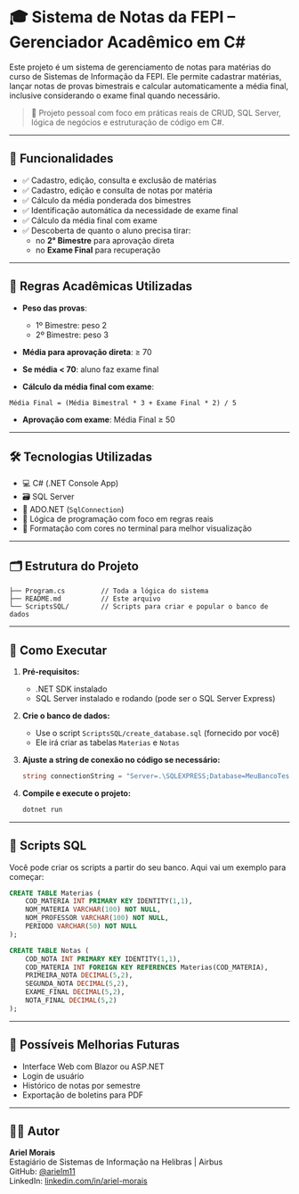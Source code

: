 ﻿# 🎓 Sistema de Notas da FEPI – Gerenciador Acadêmico em C#

Este projeto é um sistema de gerenciamento de notas para matérias do curso de Sistemas de Informação da FEPI. Ele permite cadastrar matérias, lançar notas de provas bimestrais e calcular automaticamente a média final, inclusive considerando o exame final quando necessário.

> 📌 Projeto pessoal com foco em práticas reais de CRUD, SQL Server, lógica de negócios e estruturação de código em C#.

---

## 🚀 Funcionalidades

- ✅ Cadastro, edição, consulta e exclusão de matérias
- ✅ Cadastro, edição e consulta de notas por matéria
- ✅ Cálculo da média ponderada dos bimestres
- ✅ Identificação automática da necessidade de exame final
- ✅ Cálculo da média final com exame
- ✅ Descoberta de quanto o aluno precisa tirar:
  - no **2° Bimestre** para aprovação direta
  - no **Exame Final** para recuperação

---

## 🧠 Regras Acadêmicas Utilizadas

- **Peso das provas**:
  - 1º Bimestre: peso 2
  - 2º Bimestre: peso 3

- **Média para aprovação direta**: ≥ 70  
- **Se média < 70**: aluno faz exame final

- **Cálculo da média final com exame**:
```
Média Final = (Média Bimestral * 3 + Exame Final * 2) / 5
```

- **Aprovação com exame**: Média Final ≥ 50

---

## 🛠 Tecnologias Utilizadas

- 💻 C# (.NET Console App)
- 🗃️ SQL Server
- 🔌 ADO.NET (`SqlConnection`)
- 🧮 Lógica de programação com foco em regras reais
- 🎨 Formatação com cores no terminal para melhor visualização

---

## 🗂️ Estrutura do Projeto

```
├── Program.cs         // Toda a lógica do sistema
├── README.md          // Este arquivo
└── ScriptsSQL/        // Scripts para criar e popular o banco de dados
```

---

## 🧪 Como Executar

1. **Pré-requisitos:**
   - .NET SDK instalado
   - SQL Server instalado e rodando (pode ser o SQL Server Express)

2. **Crie o banco de dados:**
   - Use o script `ScriptsSQL/create_database.sql` (fornecido por você)
   - Ele irá criar as tabelas `Materias` e `Notas`

3. **Ajuste a string de conexão no código se necessário:**
   ```csharp
   string connectionString = "Server=.\SQLEXPRESS;Database=MeuBancoTeste;Trusted_Connection=True;TrustServerCertificate=True";
   ```

4. **Compile e execute o projeto:**
   ```bash
   dotnet run
   ```

---

## 📁 Scripts SQL

Você pode criar os scripts a partir do seu banco. Aqui vai um exemplo para começar:

```sql
CREATE TABLE Materias (
    COD_MATERIA INT PRIMARY KEY IDENTITY(1,1),
    NOM_MATERIA VARCHAR(100) NOT NULL,
    NOM_PROFESSOR VARCHAR(100) NOT NULL,
    PERIODO VARCHAR(50) NOT NULL
);

CREATE TABLE Notas (
    COD_NOTA INT PRIMARY KEY IDENTITY(1,1),
    COD_MATERIA INT FOREIGN KEY REFERENCES Materias(COD_MATERIA),
    PRIMEIRA_NOTA DECIMAL(5,2),
    SEGUNDA_NOTA DECIMAL(5,2),
    EXAME_FINAL DECIMAL(5,2),
    NOTA_FINAL DECIMAL(5,2)
);
```

---

## 📌 Possíveis Melhorias Futuras

- Interface Web com Blazor ou ASP.NET
- Login de usuário
- Histórico de notas por semestre
- Exportação de boletins para PDF

---

## 👨‍💻 Autor

**Ariel Morais**  
Estagiário de Sistemas de Informação na Helibras | Airbus  
GitHub: [@arielm11](https://github.com/arielm11)  
LinkedIn: [linkedin.com/in/ariel-morais](https://www.linkedin.com/in/ariel-morais/)